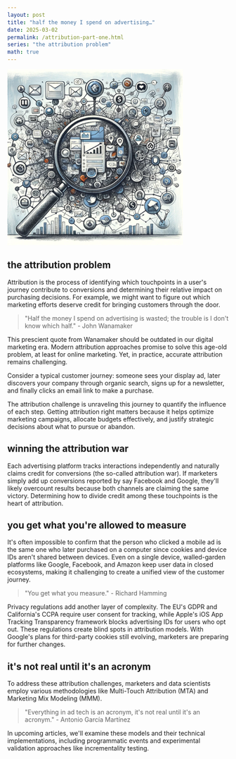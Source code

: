 ```yaml
---
layout: post
title: "half the money I spend on advertising…"
date: 2025-03-02
permalink: /attribution-part-one.html
series: "the attribution problem"
math: true
---
```


<img src="/assets/images/attribution_one.webp" alt="random tech/attribution inspired images" width="400" class="feature-image">

## **the attribution problem**

Attribution is the process of identifying which touchpoints in a user's journey contribute to conversions and determining their relative impact on purchasing decisions. For example, we might want to figure out which marketing efforts deserve credit for bringing customers through the door.

> "Half the money I spend on advertising is wasted; the trouble is I don't know which half." - John Wanamaker

This prescient quote from Wanamaker should be outdated in our digital marketing era. Modern attribution approaches promise to solve this age-old problem, at least for online marketing. Yet, in practice, accurate attribution remains challenging.

Consider a typical customer journey: someone sees your display ad, later discovers your company through organic search, signs up for a newsletter, and finally clicks an email link to make a purchase. 

The attribution challenge is unraveling this journey to quantify the influence of each step. Getting attribution right matters because it helps optimize marketing campaigns, allocate budgets effectively, and justify strategic decisions about what to pursue or abandon.

## winning the attribution war

Each advertising platform tracks interactions independently and naturally claims credit for conversions (the so-called attribution war). If marketers simply add up conversions reported by say Facebook and Google, they'll likely overcount results because both channels are claiming the same victory. Determining how to divide credit among these touchpoints is the heart of attribution.

## you get what you're allowed to measure

It's often impossible to confirm that the person who clicked a mobile ad is the same one who later purchased on a computer since cookies and device IDs aren't shared between devices. Even on a single device, walled-garden platforms like Google, Facebook, and Amazon keep user data in closed ecosystems, making it challenging to create a unified view of the customer journey.

> "You get what you measure." - Richard Hamming

Privacy regulations add another layer of complexity. The EU's GDPR and California's CCPA require user consent for tracking, while Apple's iOS App Tracking Transparency framework blocks advertising IDs for users who opt out. These regulations create blind spots in attribution models. With Google's plans for third-party cookies still evolving, marketers are preparing for further changes.

## it's not real until it's an acronym

To address these attribution challenges, marketers and data scientists employ various methodologies like Multi-Touch Attribution (MTA) and Marketing Mix Modeling (MMM). 

> "Everything in ad tech is an acronym, it's not real until it's an acronym." - Antonio García Martínez

In upcoming articles, we'll examine these models and their technical implementations, including programmatic events and experimental validation approaches like incrementality testing.

 

